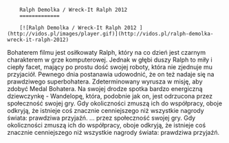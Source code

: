 
        Ralph Demolka / Wreck-It Ralph 2012 
        =============
        
        [![Ralph Demolka / Wreck-It Ralph 2012 ](http://vidos.pl/images/player.gif)](http://vidos.pl/ralph-demolka-wreck-it-ralph-2012)
        
        
 Bohaterem filmu jest osiłkowaty Ralph, który na co dzień jest czarnym charakterem w grze komputerowej. Jednak w głębi duszy Ralph to miły i ciepły facet, mający po prostu dość swojej roboty, która nie zjednuje mu przyjaciół. Pewnego dnia postanawia udowodnić, że on też nadaje się na prawdziwego superbohatera. Zdeterminowany wyrusza w misję, aby zdobyć Medal Bohatera. Na swojej drodze spotka bardzo energiczną dziewczynkę - Wandelopę, która, podobnie jak on, jest odrzucona przez społeczność swojej gry. Gdy okoliczności zmuszą ich do współpracy, oboje odkryją, że istnieje coś znacznie cenniejszego niż wszystkie nagrody świata: prawdziwa przyjaźń.   ... przez społeczność swojej gry. Gdy okoliczności zmuszą ich do współpracy, oboje odkryją, że istnieje coś znacznie cenniejszego niż wszystkie nagrody świata: prawdziwa przyjaźń.
    